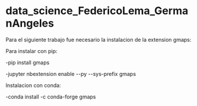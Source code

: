 # data_science_FedericoLema_GermanAngeles

Para el siguiente trabajo fue necesario la instalacion de la extension gmaps:  

Para instalar con pip:  

 -pip install gmaps 
 
 -jupyter nbextension enable --py --sys-prefix gmaps 
   
   
 Instalacion con conda:  
 
 -conda install -c conda-forge gmaps
